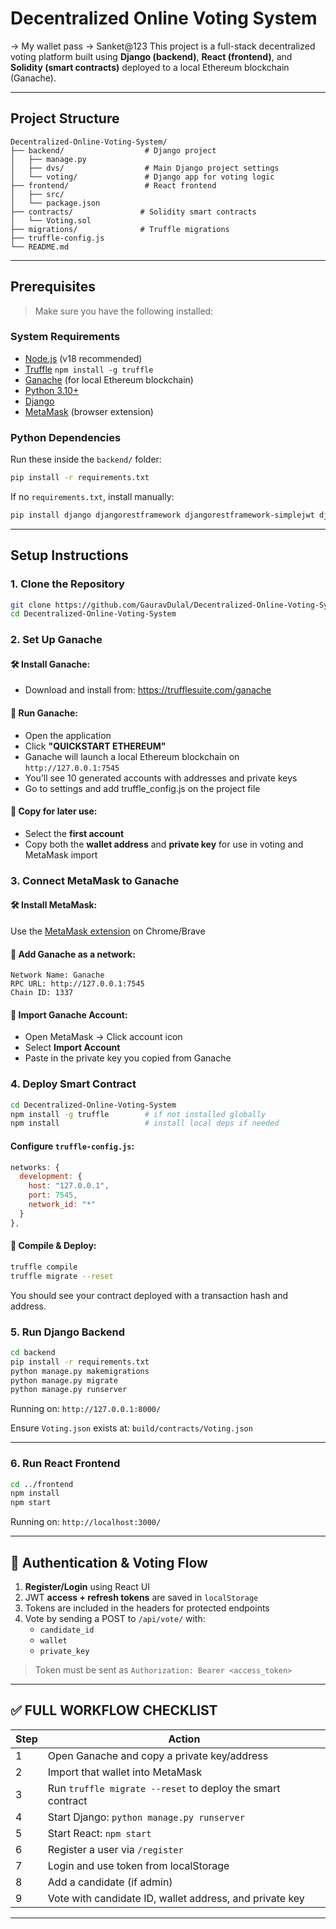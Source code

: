 # Decentralized Online Voting System
-> My wallet pass -> Sanket@123
This project is a full-stack decentralized voting platform built using **Django (backend)**, **React (frontend)**, and **Solidity (smart contracts)** deployed to a local Ethereum blockchain (Ganache).

---

## Project Structure

```
Decentralized-Online-Voting-System/
├── backend/                  # Django project
│   ├── manage.py
│   ├── dvs/                  # Main Django project settings
│   └── voting/               # Django app for voting logic
├── frontend/                 # React frontend
│   ├── src/
│   └── package.json
├── contracts/               # Solidity smart contracts
│   └── Voting.sol
├── migrations/              # Truffle migrations
├── truffle-config.js
└── README.md
```

---

## Prerequisites

> Make sure you have the following installed:

### System Requirements
- [Node.js](https://nodejs.org/) (v18 recommended)
- [Truffle](https://trufflesuite.com/) `npm install -g truffle`
- [Ganache](https://trufflesuite.com/ganache/) (for local Ethereum blockchain)
- [Python 3.10+](https://www.python.org/downloads/)
- [Django](https://www.djangoproject.com/)
- [MetaMask](https://metamask.io/) (browser extension)

### Python Dependencies
Run these inside the `backend/` folder:

```bash
pip install -r requirements.txt
```

If no `requirements.txt`, install manually:

```bash
pip install django djangorestframework djangorestframework-simplejwt django-cors-headers web3
```

---

## Setup Instructions

### 1. Clone the Repository

```bash
git clone https://github.com/GauravDulal/Decentralized-Online-Voting-System.git
cd Decentralized-Online-Voting-System
```

### 2. Set Up Ganache

#### 🛠 Install Ganache:
- Download and install from: https://trufflesuite.com/ganache

#### 🚀 Run Ganache:
- Open the application
- Click **"QUICKSTART ETHEREUM"**
- Ganache will launch a local Ethereum blockchain on `http://127.0.0.1:7545`
- You’ll see 10 generated accounts with addresses and private keys
- Go to settings and add truffle_config.js on the project file             

#### 🔑 Copy for later use:
- Select the **first account**
- Copy both the **wallet address** and **private key** for use in voting and MetaMask import

### 3. Connect MetaMask to Ganache

#### 🛠 Install MetaMask:
Use the [MetaMask extension](https://metamask.io/) on Chrome/Brave

#### 🔌 Add Ganache as a network:
```
Network Name: Ganache
RPC URL: http://127.0.0.1:7545
Chain ID: 1337
```

#### 🔑 Import Ganache Account:
- Open MetaMask → Click account icon
- Select **Import Account**
- Paste in the private key you copied from Ganache

### 4. Deploy Smart Contract

```bash
cd Decentralized-Online-Voting-System
npm install -g truffle        # if not installed globally
npm install                   # install local deps if needed
```

#### Configure `truffle-config.js`:
```js
networks: {
  development: {
    host: "127.0.0.1",
    port: 7545,
    network_id: "*"
  }
},
```

#### 🚀 Compile & Deploy:
```bash
truffle compile
truffle migrate --reset
```
You should see your contract deployed with a transaction hash and address.

### 5. Run Django Backend

```bash
cd backend
pip install -r requirements.txt
python manage.py makemigrations
python manage.py migrate
python manage.py runserver
```
Running on: `http://127.0.0.1:8000/`

Ensure `Voting.json` exists at: `build/contracts/Voting.json`

---

### 6. Run React Frontend

```bash
cd ../frontend
npm install
npm start
```
Running on: `http://localhost:3000/`

---

## 🔑 Authentication & Voting Flow

1. **Register/Login** using React UI
2. JWT **access + refresh tokens** are saved in `localStorage`
3. Tokens are included in the headers for protected endpoints
4. Vote by sending a POST to `/api/vote/` with:
   - `candidate_id`
   - `wallet`
   - `private_key`

> Token must be sent as `Authorization: Bearer <access_token>`

---

## ✅ FULL WORKFLOW CHECKLIST

| Step | Action |
|------|--------|
| 1 | Open Ganache and copy a private key/address |
| 2 | Import that wallet into MetaMask |
| 3 | Run `truffle migrate --reset` to deploy the smart contract |
| 4 | Start Django: `python manage.py runserver` |
| 5 | Start React: `npm start` |
| 6 | Register a user via `/register` |
| 7 | Login and use token from localStorage |
| 8 | Add a candidate (if admin) |
| 9 | Vote with candidate ID, wallet address, and private key |

---
